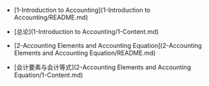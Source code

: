 - [1-Introduction to Accounting](1-Introduction to Accounting/README.md)

- [总论](1-Introduction to Accounting/1-Content.md)
- [2-Accounting Elements and Accounting Equation](2-Accounting Elements and Accounting Equation/README.md)

- [会计要素与会计等式](2-Accounting Elements and Accounting Equation/1-Content.md)